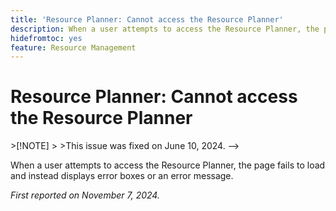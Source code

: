 ```yaml
---
title: 'Resource Planner: Cannot access the Resource Planner'
description: When a user attempts to access the Resource Planner, the page fails to load and instead displays error boxes or an error message.
hidefromtoc: yes
feature: Resource Management
---
```

# Resource Planner: Cannot access the Resource Planner

<!-->
>[!NOTE]
>
>This issue was fixed on June 10, 2024.
-->

When a user attempts to access the Resource Planner, the page fails to load and instead displays error boxes or an error message.

_First reported on November 7, 2024._
